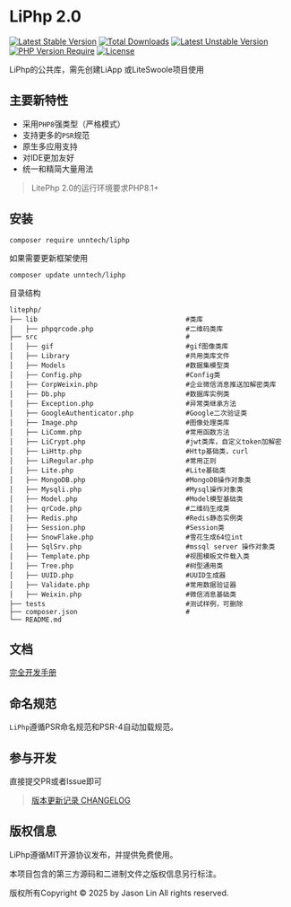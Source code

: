 
LiPhp 2.0
===============

[![Latest Stable Version](https://poser.pugx.org/unntech/liphp/v/stable)](https://packagist.org/packages/unntech/liphp)
[![Total Downloads](https://poser.pugx.org/unntech/liphp/downloads)](https://packagist.org/packages/unntech/liphp)
[![Latest Unstable Version](http://poser.pugx.org/unntech/liphp/v/unstable)](https://packagist.org/packages/unntech/liphp)
[![PHP Version Require](http://poser.pugx.org/unntech/liphp/require/php)](https://packagist.org/packages/unntech/liphp)
[![License](https://poser.pugx.org/unntech/liphp/license)](https://packagist.org/packages/unntech/liphp)

LiPhp的公共库，需先创建LiApp 或LiteSwoole项目使用



## 主要新特性

* 采用`PHP8`强类型（严格模式）
* 支持更多的`PSR`规范
* 原生多应用支持
* 对IDE更加友好
* 统一和精简大量用法


> LitePhp 2.0的运行环境要求PHP8.1+

## 安装

~~~
composer require unntech/liphp
~~~


如果需要更新框架使用
~~~
composer update unntech/liphp
~~~

目录结构
~~~
litephp/
├── lib                                     #类库
│   ├── phpqrcode.php                       #二维码类库
├── src                                     #
│   ├── gif                                 #gif图像类库
│   ├── Library                             #共用类库文件
│   ├── Models                              #数据集模型类
│   ├── Config.php                          #Config类
│   ├── CorpWeixin.php                      #企业微信消息推送加解密类库
│   ├── Db.php                              #数据库实例类
│   ├── Exception.php                       #异常类继承方法
│   ├── GoogleAuthenticator.php             #Google二次验证类
│   ├── Image.php                           #图像处理类库
│   ├── LiComm.php                          #常用函数方法
│   ├── LiCrypt.php                         #jwt类库，自定义token加解密
│   ├── LiHttp.php                          #Http基础类，curl
│   ├── LiRegular.php                       #常用正则
│   ├── Lite.php                            #Lite基础类
│   ├── MongoDB.php                         #MongoDB操作对象类
│   ├── Mysqli.php                          #Mysql操作对象类
│   ├── Model.php                           #Model模型基础类
│   ├── qrCode.php                          #二维码生成类
│   ├── Redis.php                           #Redis静态实例类
│   ├── Session.php                         #Session类
│   ├── SnowFlake.php                       #雪花生成64位int
│   ├── SqlSrv.php                          #mssql server 操作对象类
│   ├── Template.php                        #视图模板文件载入类
│   ├── Tree.php                            #树型通用类
│   ├── UUID.php                            #UUID生成器
│   ├── Validate.php                        #常用数据验证器
│   ├── Weixin.php                          #微信消息基础类
├── tests                                   #测试样例，可删除
├── composer.json                           #
└── README.md
~~~

## 文档

[完全开发手册](#)

## 命名规范

`LiPhp`遵循PSR命名规范和PSR-4自动加载规范。

## 参与开发

直接提交PR或者Issue即可  
> [版本更新记录 CHANGELOG](CHANGELOG.md)

## 版权信息

LiPhp遵循MIT开源协议发布，并提供免费使用。

本项目包含的第三方源码和二进制文件之版权信息另行标注。

版权所有Copyright © 2025 by Jason Lin All rights reserved.

